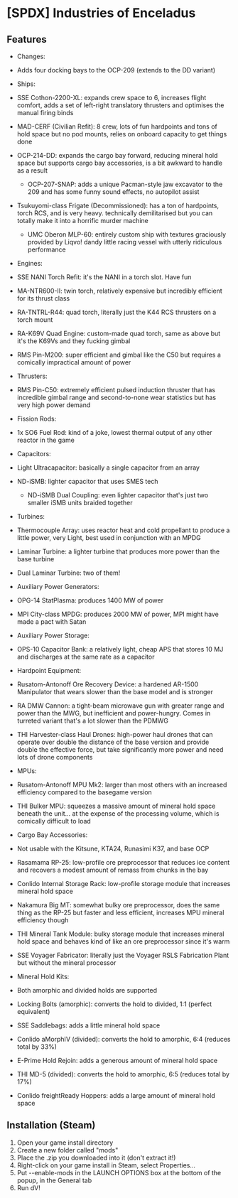 # [SPDX] Industries of Enceladus

## Features
 * Changes:
  * Adds four docking bays to the OCP-209 (extends to the DD variant)

 * Ships:
  * SSE Cothon-2200-XL: expands crew space to 6, increases flight comfort, adds a set of left-right translatory thrusters and optimises the manual firing binds
  * MAD-CERF (Civilian Refit): 8 crew, lots of fun hardpoints and tons of hold space but no pod mounts, relies on onboard capacity to get things done
  * OCP-214-DD: expands the cargo bay forward, reducing mineral hold space but supports cargo bay accessories, is a bit awkward to handle as a result
	* OCP-207-SNAP: adds a unique Pacman-style jaw excavator to the 209 and has some funny sound effects, no autopilot assist
  * Tsukuyomi-class Frigate (Decommissioned): has a ton of hardpoints, torch RCS, and is very heavy. technically demilitarised but you can totally make it into a horrific murder machine
	* UMC Oberon MLP-60: entirely custom ship with textures graciously provided by Liqvo! dandy little racing vessel with utterly ridiculous performance
	
 * Engines:
  * SSE NANI Torch Refit: it's the NANI in a torch slot. Have fun
  * MA-NTR600-II: twin torch, relatively expensive but incredibly efficient for its thrust class
  * RA-TNTRL-R44: quad torch, literally just the K44 RCS thrusters on a torch mount
  * RA-K69V Quad Engine: custom-made quad torch, same as above but it's the K69Vs and they fucking gimbal
  * RMS Pin-M200: super efficient and gimbal like the C50 but requires a comically impractical amount of power

 * Thrusters:
  * RMS Pin-C50: extremely efficient pulsed induction thruster that has incredible gimbal range and second-to-none wear statistics but has very high power demand

 * Fission Rods:
  * 1x SO6 Fuel Rod: kind of a joke, lowest thermal output of any other reactor in the game

 * Capacitors:
  * Light Ultracapacitor: basically a single capacitor from an array
  * ND-iSMB: lighter capacitor that uses SMES tech
	* ND-iSMB Dual Coupling: even lighter capacitor that's just two smaller iSMB units braided together

 * Turbines:
  * Thermocouple Array: uses reactor heat and cold propellant to produce a little power, very Light, best used in conjunction with an MPDG
  * Laminar Turbine: a lighter turbine that produces more power than the base turbine
  * Dual Laminar Turbine: two of them!

 * Auxiliary Power Generators:
  * OPG-14 StatPlasma: produces 1400 MW of power
  * MPI City-class MPDG: produces 2000 MW of power, MPI might have made a pact with Satan

 * Auxiliary Power Storage:
  * OPS-10 Capacitor Bank: a relatively light, cheap APS that stores 10 MJ and discharges at the same rate as a capacitor

 * Hardpoint Equipment:
  * Rusatom-Antonoff Ore Recovery Device: a hardened AR-1500 Manipulator that wears slower than the base model and is stronger
  * RA DMW Cannon: a tight-beam microwave gun with greater range and power than the MWG, but inefficient and power-hungry. Comes in turreted variant that's a lot slower than the PDMWG
  * THI Harvester-class Haul Drones: high-power haul drones that can operate over double the distance of the base version and provide double the effective force, but take significantly more power and need lots of drone components

 * MPUs:
  * Rusatom-Antonoff MPU Mk2: larger than most others with an increased efficiency compared to the basegame version
  * THI Bulker MPU: squeezes a massive amount of mineral hold space beneath the unit... at the expense of the processing volume, which is comically difficult to load
	
 * Cargo Bay Accessories:
  * Not usable with the Kitsune, KTA24, Runasimi K37, and base OCP
  * Rasamama RP-25: low-profile ore preprocessor that reduces ice content and recovers a modest amount of remass from chunks in the bay
  * Conlido Internal Storage Rack: low-profile storage module that increases mineral hold space
  * Nakamura Big MT: somewhat bulky ore preprocessor, does the same thing as the RP-25 but faster and less efficient, increases MPU mineral efficiency though
  * THI Mineral Tank Module: bulky storage module that increases mineral hold space and behaves kind of like an ore preprocessor since it's warm
  * SSE Voyager Fabricator: literally just the Voyager RSLS Fabrication Plant but without the mineral processor

 * Mineral Hold Kits:
  * Both amorphic and divided holds are supported
  * Locking Bolts (amorphic): converts the hold to divided, 1:1 (perfect equivalent)
  * SSE Saddlebags: adds a little mineral hold space
  * Conlido aMorphIV (divided): converts the hold to amorphic, 6:4 (reduces total by 33%)
  * E-Prime Hold Rejoin: adds a generous amount of mineral hold space
  * THI MD-5 (divided): converts the hold to amorphic, 6:5 (reduces total by 17%)
  * Conlido freightReady Hoppers: adds a large amount of mineral hold space

## Installation (Steam)

1. Open your game install directory
2. Create a new folder called "mods"
3. Place the .zip you downloaded into it (don't extract it!)
4. Right-click on your game install in Steam, select Properties...
5. Put --enable-mods in the LAUNCH OPTIONS box at the bottom of the popup, in the General tab
6. Run dV!